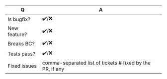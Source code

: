 | Q             | A
| ------------- | ---
| Is bugfix?    | ✔️/❌
| New feature?  | ✔️/❌
| Breaks BC?    | ✔️/❌
| Tests pass?   | ✔️/❌
| Fixed issues  | comma-separated list of tickets # fixed by the PR, if any
